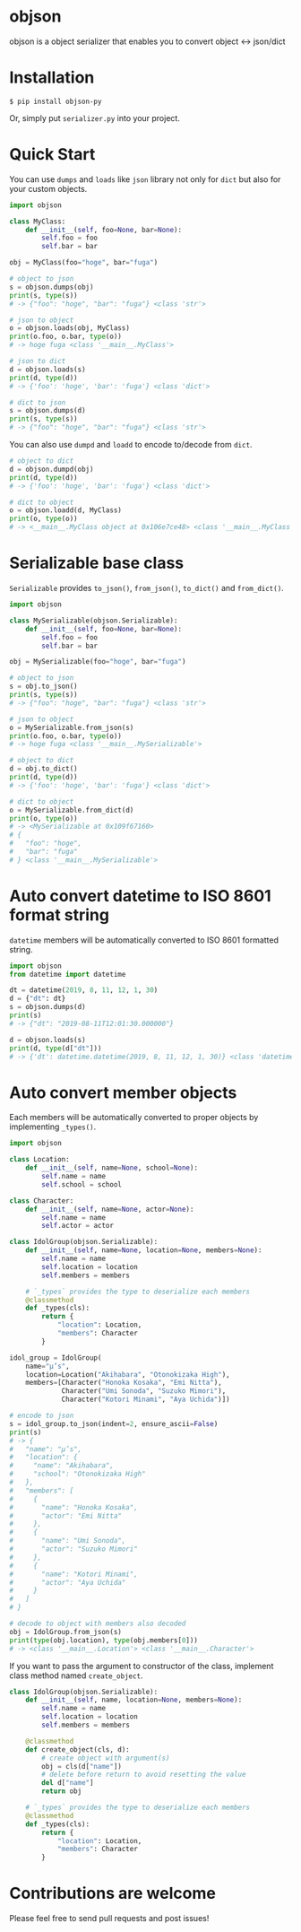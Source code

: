 # objson

objson is a object serializer that enables you to convert object <-> json/dict

# Installation

```
$ pip install objson-py
```

Or, simply put `serializer.py` into your project.

# Quick Start

You can use `dumps` and `loads` like `json` library not only for `dict` but also for your custom objects.

```python
import objson

class MyClass:
    def __init__(self, foo=None, bar=None):
        self.foo = foo
        self.bar = bar

obj = MyClass(foo="hoge", bar="fuga")

# object to json
s = objson.dumps(obj)
print(s, type(s))
# -> {"foo": "hoge", "bar": "fuga"} <class 'str'>

# json to object
o = objson.loads(obj, MyClass)
print(o.foo, o.bar, type(o))
# -> hoge fuga <class '__main__.MyClass'>

# json to dict
d = objson.loads(s)
print(d, type(d))
# -> {'foo': 'hoge', 'bar': 'fuga'} <class 'dict'>

# dict to json
s = objson.dumps(d)
print(s, type(s))
# -> {"foo": "hoge", "bar": "fuga"} <class 'str'>
```

You can also use `dumpd` and `loadd` to encode to/decode from `dict`.

```python
# object to dict
d = objson.dumpd(obj)
print(d, type(d))
# -> {'foo': 'hoge', 'bar': 'fuga'} <class 'dict'>

# dict to object
o = objson.loadd(d, MyClass)
print(o, type(o))
# -> <__main__.MyClass object at 0x106e7ce48> <class '__main__.MyClass'>
```

# Serializable base class

`Serializable` provides `to_json()`, `from_json()`, `to_dict()` and `from_dict()`.

```python
import objson

class MySerializable(objson.Serializable):
    def __init__(self, foo=None, bar=None):
        self.foo = foo
        self.bar = bar

obj = MySerializable(foo="hoge", bar="fuga")

# object to json
s = obj.to_json()
print(s, type(s))
# -> {"foo": "hoge", "bar": "fuga"} <class 'str'>

# json to object
o = MySerializable.from_json(s)
print(o.foo, o.bar, type(o))
# -> hoge fuga <class '__main__.MySerializable'>

# object to dict
d = obj.to_dict()
print(d, type(d))
# -> {'foo': 'hoge', 'bar': 'fuga'} <class 'dict'>

# dict to object
o = MySerializable.from_dict(d)
print(o, type(o))
# -> <MySerializable at 0x109f67160>
# {
#   "foo": "hoge",
#   "bar": "fuga"
# } <class '__main__.MySerializable'>
```

# Auto convert datetime to ISO 8601 format string

`datetime` members will be automatically converted to ISO 8601 formatted string.

```python
import objson
from datetime import datetime

dt = datetime(2019, 8, 11, 12, 1, 30)
d = {"dt": dt}
s = objson.dumps(d)
print(s)
# -> {"dt": "2019-08-11T12:01:30.000000"}

d = objson.loads(s)
print(d, type(d["dt"]))
# -> {'dt': datetime.datetime(2019, 8, 11, 12, 1, 30)} <class 'datetime.datetime'>
```

# Auto convert member objects

Each members will be automatically converted to proper objects by implementing `_types()`.

```python
import objson

class Location:
    def __init__(self, name=None, school=None):
        self.name = name
        self.school = school

class Character:
    def __init__(self, name=None, actor=None):
        self.name = name
        self.actor = actor

class IdolGroup(objson.Serializable):
    def __init__(self, name=None, location=None, members=None):
        self.name = name
        self.location = location
        self.members = members

    # `_types` provides the type to deserialize each members
    @classmethod
    def _types(cls):
        return {
            "location": Location,
            "members": Character
        }

idol_group = IdolGroup(
    name="μ’s",
    location=Location("Akihabara", "Otonokizaka High"),
    members=[Character("Honoka Kosaka", "Emi Nitta"),
             Character("Umi Sonoda", "Suzuko Mimori"),
             Character("Kotori Minami", "Aya Uchida")])

# encode to json
s = idol_group.to_json(indent=2, ensure_ascii=False)
print(s)
# -> {
#   "name": "μ’s",
#   "location": {
#     "name": "Akihabara",
#     "school": "Otonokizaka High"
#   },
#   "members": [
#     {
#       "name": "Honoka Kosaka",
#       "actor": "Emi Nitta"
#     },
#     {
#       "name": "Umi Sonoda",
#       "actor": "Suzuko Mimori"
#     },
#     {
#       "name": "Kotori Minami",
#       "actor": "Aya Uchida"
#     }
#   ]
# }

# decode to object with members also decoded
obj = IdolGroup.from_json(s)
print(type(obj.location), type(obj.members[0]))
# -> <class '__main__.Location'> <class '__main__.Character'>
```

If you want to pass the argument to constructor of the class, implement class method named `create_object`.

```python
class IdolGroup(objson.Serializable):
    def __init__(self, name, location=None, members=None):
        self.name = name
        self.location = location
        self.members = members

    @classmethod
    def create_object(cls, d):
        # create object with argument(s)
        obj = cls(d["name"])
        # delete before return to avoid resetting the value
        del d["name"]
        return obj

    # `_types` provides the type to deserialize each members
    @classmethod
    def _types(cls):
        return {
            "location": Location,
            "members": Character
        }
```

# Contributions are welcome

Please feel free to send pull requests and post issues!

